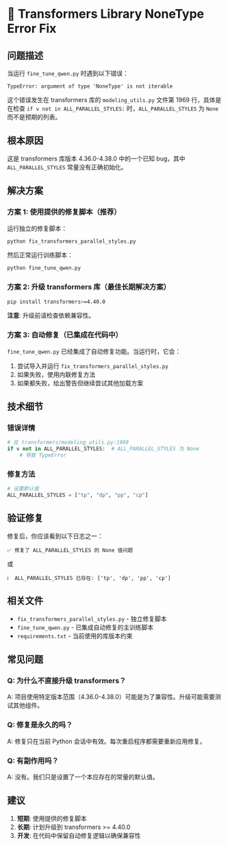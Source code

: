 # 🔧 Transformers Library NoneType Error Fix

## 问题描述

当运行 `fine_tune_qwen.py` 时遇到以下错误：

```
TypeError: argument of type 'NoneType' is not iterable
```

这个错误发生在 transformers 库的 `modeling_utils.py` 文件第 1969 行，具体是在检查 `if v not in ALL_PARALLEL_STYLES:` 时，`ALL_PARALLEL_STYLES` 为 `None` 而不是预期的列表。

## 根本原因

这是 transformers 库版本 4.36.0-4.38.0 中的一个已知 bug，其中 `ALL_PARALLEL_STYLES` 常量没有正确初始化。

## 解决方案

### 方案 1: 使用提供的修复脚本（推荐）

运行独立的修复脚本：

```bash
python fix_transformers_parallel_styles.py
```

然后正常运行训练脚本：

```bash
python fine_tune_qwen.py
```

### 方案 2: 升级 transformers 库（最佳长期解决方案）

```bash
pip install transformers>=4.40.0
```

**注意**: 升级前请检查依赖兼容性。

### 方案 3: 自动修复（已集成在代码中）

`fine_tune_qwen.py` 已经集成了自动修复功能。当运行时，它会：

1. 尝试导入并运行 `fix_transformers_parallel_styles.py`
2. 如果失败，使用内联修复方法
3. 如果都失败，给出警告但继续尝试其他加载方案

## 技术细节

### 错误详情

```python
# 在 transformers/modeling_utils.py:1969
if v not in ALL_PARALLEL_STYLES:  # ALL_PARALLEL_STYLES 为 None
    # 导致 TypeError
```

### 修复方法

```python
# 设置默认值
ALL_PARALLEL_STYLES = ["tp", "dp", "pp", "cp"]
```

## 验证修复

修复后，你应该看到以下日志之一：

```
✅ 修复了 ALL_PARALLEL_STYLES 的 None 值问题
```

或

```
ℹ️  ALL_PARALLEL_STYLES 已存在: ['tp', 'dp', 'pp', 'cp']
```

## 相关文件

- `fix_transformers_parallel_styles.py` - 独立修复脚本
- `fine_tune_qwen.py` - 已集成自动修复的主训练脚本
- `requirements.txt` - 当前使用的库版本约束

## 常见问题

### Q: 为什么不直接升级 transformers？
A: 项目使用特定版本范围（4.36.0-4.38.0）可能是为了兼容性。升级可能需要测试其他组件。

### Q: 修复是永久的吗？
A: 修复只在当前 Python 会话中有效。每次重启程序都需要重新应用修复。

### Q: 有副作用吗？
A: 没有。我们只是设置了一个本应存在的常量的默认值。

## 建议

1. **短期**: 使用提供的修复脚本
2. **长期**: 计划升级到 transformers >= 4.40.0
3. **开发**: 在代码中保留自动修复逻辑以确保兼容性